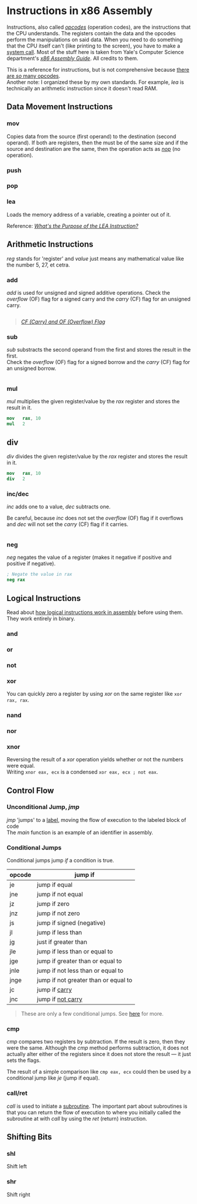 # Instructions in x86 Assembly
Instructions, also called [_opcodes_](https://www.sciencedirect.com/topics/engineering/operation-code) (operation codes), are the instructions that the CPU understands.
The registers contain the data and the opcodes perform the manipulations on said data. When you need to do something that the CPU itself can't (like printing to the screen),
you have to make a [system call](https://www.cs.uaf.edu/2017/fall/cs301/lecture/11_17_syscall.html). Most of the stuff here is taken from Yale's Computer Science department's
[_x86 Assembly Guide_](https://flint.cs.yale.edu/cs421/papers/x86-asm/asm.html). All credits to them.

This is a reference for instructions, but is not comprehensive because [there are _so_ many opcodes](https://www.felixcloutier.com/x86/). <br />
Another note: I organized these by my own standards. For example, _lea_ is technically an arithmetic instruction since it doesn't read RAM.

## Data Movement Instructions

### mov
Copies data from the source (first operand) to the destination (second operand).
If both are registers, then the must be of the same size and if the source and destination are the same, then the operation acts as [_nop_](https://en.wikipedia.org/wiki/NOP_(code)#:~:text=In%20computer%20science%2C%20a%20NOP,protocol%20command%20that%20does%20nothing.) (no operation).

### push

### pop

### lea
Loads the memory address of a variable, creating a pointer out of it.

Reference: [_What's the Purpose of the LEA Instruction?_](https://stackoverflow.com/questions/1658294/whats-the-purpose-of-the-lea-instruction) <br />

## Arithmetic Instructions
_reg_ stands for 'register' and _value_ just means any mathematical value like the number 5, 27, et cetra.

### add
_add_ is used for unsigned and signed additive operations. Check the _overflow_ (OF) flag for a signed carry and the _carry_ (CF) flag for an unsigned carry.

```nasm

```
> [_CF (Carry) and OF (Overflow) Flag_](https://stackoverflow.com/questions/791991/about-assembly-cfcarry-and-ofoverflow-flag) <br />

### sub
_sub_ substracts the second operand from the first and stores the result in the first. <br />
Check the _overflow_ (OF) flag for a signed borrow and the _carry_ (CF) flag for an unsigned borrow.

```nasm

```


### mul
_mul_ multiplies the given register/value by the _rax_ register and stores the result in it.

```nasm
mov   rax, 10
mul   2
```

## div
_div_ divides the given register/value by the _rax_ register and stores the result in it.

```nasm
mov   rax, 10
div   2
```

### inc/dec
_inc_ adds one to a value, _dec_ subtracts one. <br />

Be careful, because _inc_ does not set the _overflow_ (OF) flag if it overflows and _dec_ will not set the _carry_ (CF) flag if it carries.

```nasm

```

### neg
_neg_ negates the value of a register (makes it negative if positive and positive if negative).

```nasm
; Negate the value in rax
neg rax
```

## Logical Instructions
Read about [how logical instructions work in assembly](https://www.tutorialspoint.com/assembly_programming/assembly_logical_instructions.htm) before using them. They work entirely
in binary.

### and

### or

### not

### xor

You can quickly zero a register by using _xor_ on the same register like `xor rax, rax`.

### nand

### nor

### xnor
Reversing the result of a _xor_ operation yields whether or not the numbers were equal. <br />
Writing `xnor eax, ecx` is a condensed `xor eax, ecx ; not eax`.

## Control Flow

### Unconditional Jump, _jmp_
_jmp_ 'jumps' to a [label](https://docs.oracle.com/cd/E19120-01/open.solaris/817-5477/esqaq/index.html), moving the flow of execution to the labeled block of code <br />
The _main_ function is an example of an identifier in assembly.

### Conditional Jumps
Conditional jumps jump _if_ a condition is true.

| opcode | jump if |
| ------ | ------- |
| je | jump if equal |
| jne | jump if not equal |
| jz | jump if zero |
| jnz | jump if not zero |
| js | jump if signed (negative) |
| jl | jump if less than |
| jg | just if greater than |
| jle | jump if less than or equal to |
| jge | jump if greater than or equal to |
| jnle | jump if not less than or equal to |
| jnge | jump if not greater than or equal to |
| jc | jump if [carry](https://en.wikipedia.org/wiki/Carry_flag) |
| jnc | jump if [not carry](https://en.wikipedia.org/wiki/Carry_flag) |
> These are only a few conditional jumps. See [here](https://www.tutorialspoint.com/assembly_programming/assembly_conditions.htm) for more.

### cmp
_cmp_ compares two registers by subtraction. If the result is zero, then they were the same.
Although the _cmp_ method performs subtraction, it does not actually alter either of the registers since it does not store the result — it just sets the flags.

The result of a simple comparison like `cmp eax, ecx` could then be used by a conditional jump like _je_ (jump if equal).

### call/ret
_call_ is used to initiate a [subroutine](https://www.uet.edu.pk/pp/ee/~mtahir/EE371/EE371/Experiment_5.pdf). The important part about subroutines is that
you can return the flow of execution to where you initially called the subroutine at with _call_ by using the _ret_ (return) instruction.

## Shifting Bits

### shl
Shift left

### shr
Shift right
